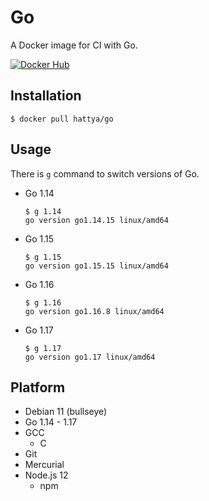 # Go

A Docker image for CI with Go.

[![Docker Hub](https://img.shields.io/docker/cloud/build/hattya/go)](https://hub.docker.com/r/hattya/go)


## Installation

```console
$ docker pull hattya/go
```


## Usage

There is `g` command to switch versions of Go.

- Go 1.14
  ```console
  $ g 1.14
  go version go1.14.15 linux/amd64
  ```

- Go 1.15
  ```console
  $ g 1.15
  go version go1.15.15 linux/amd64
  ```

- Go 1.16
  ```console
  $ g 1.16
  go version go1.16.8 linux/amd64
  ```

- Go 1.17
  ```console
  $ g 1.17
  go version go1.17 linux/amd64
  ```


## Platform

- Debian 11 (bullseye)
- Go 1.14 - 1.17
- GCC
  - C
- Git
- Mercurial
- Node.js 12
  - npm
